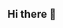 ## Hi there 👋

<!--
**kingluminance/kingluminance** is a ✨ _special_ ✨ repository because its `README.md` (this file) appears on your GitHub profile.


![](./profile-3d-contrib/profile-gitblock.svg)
